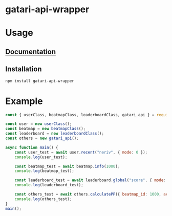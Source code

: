 # gatari-api-wrapper

# Usage

## [Documentation](https://github.com/YoruNoKen/gatari-api-wrapper/wiki)

## Installation

```
npm install gatari-api-wrapper
```

# Example

```js
const { userClass, beatmapClass, leaderboardClass, gatari_api } = require("gatari-api-wrapper");

const user = new userClass();
const beatmap = new beatmapClass();
const leaderboard = new leaderboardClass();
const others = new gatari_api();

async function main() {
	const user_test = await user.recent("neriv", { mode: 0 });
	console.log(user_test);

	const beatmap_test = await beatmap.info(1000);
	console.log(beatmap_test);

	const leaderboard_test = await leaderboard.global("score", { mode: 0 });
	console.log(leaderboard_test);

	const others_test = await others.calculatePP({ beatmap_id: 1000, accuracy: 100, max_combo: 1000, misses: 0 });
	console.log(others_test);
}
main();
```
